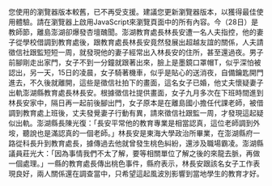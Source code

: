 您使用的瀏覽器版本較舊，已不再受支援。建議您更新瀏覽器版本，以獲得最佳使用體驗。請在瀏覽器上啟用JavaScript來瀏覽頁面中的所有內容。今（28日）是教師節，離島澎湖卻爆發杏壇醜聞。澎湖教育處長林長安遭一名人夫指控，他的妻子從學校借調到教育處後，跟教育處長林長安竟然發展出超越友誼的關係，人夫請徵信社跟監短短一周，就發現他的妻子經常出入林長安的住所，甚至還過夜。男子前腳剛走出家門，女子不到一分鐘就跟著出來，臉上是墨鏡口罩帽T，似乎深怕被認出，另一天，15日的凌晨，女子騎著機車，似乎是貼心的送消夜，自備鑰匙開門進去，不久後就離開，這些是徵信社拍下的畫面，這名女子已婚，他丈夫懷疑妻子出軌澎湖縣教育處長林長安。根據徵信社提供畫面，女子九月多次在下班時間進到林長安家中，隔日再一起前後腳出門，女子原本是在離島國小擔任代課老師，被借調到教育處上班後，丈夫發覺妻子行動有異，請來徵信社跟監一周，才發現這起疑似出軌。澎湖縣長陳光復：「長安平常他的教育專業是相當認真，這位老師調到外垵，聽說也是滿認真的一個老師。」林長安是東海大學政治所畢業，在澎湖縣府一路從科長升到教育處長，據傳過去他就曾發生桃色糾紛，還涉及職場霸凌。澎湖縣議員莊光大：「因為事情我們不太了解，要等相關單位了解之後的來龍去脈，再做一個處理。」一縣的教育處長傳出桃色事件，縣府表示，林長安跟該名女子工作表現良好，兩人關係還在調查當中，只希望這起風波別影響到當地學生的教育才好。